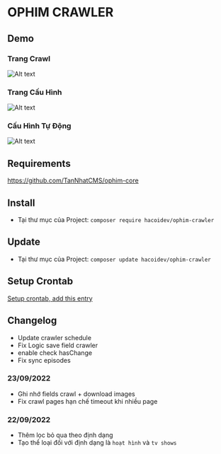# OPHIM CRAWLER

## Demo
### Trang Crawl
![Alt text](https://i.ibb.co/WPy9Hp7/CRAWLER-INDEX.png "Crawler Page")

### Trang Cấu Hình
![Alt text](https://i.ibb.co/zmDYwRd/CRAWLER-OPTION.png "Options Page")

### Cấu Hình Tự Động
![Alt text](https://i.ibb.co/5jY3s2P/CRAWLER-SCHEDULE.png "Options Page")

## Requirements
https://github.com/TanNhatCMS/ophim-core

## Install
- Tại thư mục của Project: `composer require hacoidev/ophim-crawler`

## Update
- Tại thư mục của Project: `composer update hacoidev/ophim-crawler`

## Setup Crontab
[Setup crontab, add this entry](https://github.com/TanNhatCMS/ophim-core#reset-view-counter)

## Changelog
- Update crawler schedule
- Fix Logic save field crawler
- enable check hasChange
- Fix sync episodes
### 23/09/2022
- Ghi nhớ fields crawl + download images
- Fix crawl pages hạn chế timeout khi nhiều page
### 22/09/2022
- Thêm lọc bỏ qua theo định dạng
- Tạo thể loại đối với định dạng là `hoạt hình` và `tv shows`
